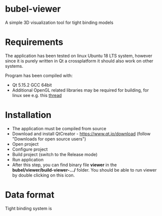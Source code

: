 # bubel-viewer
A simple 3D visualization tool for tight binding models

# Requirements

The application has been tested on linux Ubuntu 18 LTS system, however since it 
is purely written in Qt a crossplatform it should also work on other systems.

Program has been compiled with:
* Qt 5.15.2 GCC 64bit
* Additional OpenGL related libraries may be required for building, for linux see e.g. this [thread](https://forum.qt.io/topic/50865/gl-gl-h-not-found-in-linux/10)


# Installation 

* The application must be compiled from source 
* Download and install QtCreator - https://www.qt.io/download (follow "Downloads for open source users")
* Open project
* Configure project
* Build project (switch to the Release mode)
* Run application 
* After this step, you can find binary file **viewer** in the **bubel/viewer/build-viewer-.../**  folder. 
You should be able to run viewer by double clicking on this icon. 


# Data format

Tight binding system is 


